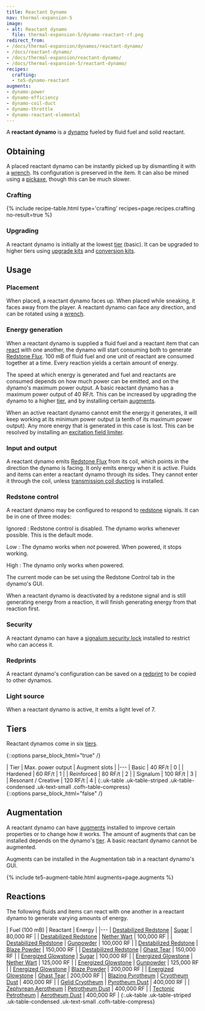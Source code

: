 ```yaml
---
title: Reactant Dynamo
nav: thermal-expansion-5
image:
- alt: Reactant dynamo
  file: thermal-expansion-5/dynamo-reactant-rf.png
redirect_from:
- /docs/thermal-expansion/dynamos/reactant-dynamo/
- /docs/reactant-dynamo/
- /docs/thermal-expansion/reactant-dynamo/
- /docs/thermal-expansion-5/reactant-dynamo/
recipes:
  crafting:
  - te5-dynamo-reactant
augments:
- dynamo-power
- dynamo-efficiency
- dynamo-coil-duct
- dynamo-throttle
- dynamo-reactant-elemental
---
```


A **reactant dynamo** is a [dynamo](/docs/1.12/thermal-expansion-5/dynamos/) fueled by fluid fuel and
solid reactant.


Obtaining
---------

A placed reactant dynamo can be instantly picked up by dismantling it with a
[wrench](/docs/1.12/wrenches/). Its configuration is preserved in the item. It can
also be mined using a [pickaxe](https://minecraft.gamepedia.com/Pickaxe), though
this can be much slower.

### Crafting
{% include recipe-table.html type='crafting' recipes=page.recipes.crafting no-result=true %}

### Upgrading
A reactant dynamo is initially at the lowest [tier](#tiers) (basic). It can be
upgraded to higher tiers using [upgrade kits](/docs/1.12/thermal-foundation-2/upgrade-kits/) and
[conversion kits](/docs/1.12/thermal-foundation-2/conversion-kits/).


Usage
-----

### Placement
When placed, a reactant dynamo faces up. When placed while sneaking, it faces
away from the player. A reactant dynamo can face any direction, and can be
rotated using a [wrench](/docs/1.12/wrenches/).

### Energy generation
When a reactant dynamo is supplied a fluid fuel and a reactant item that can
[react](#reactions) with one another, the dynamo will start consuming both to
generate [Redstone Flux](/docs/redstone-flux/). 100 mB of fluid fuel and one
unit of reactant are consumed together at a time. Every reaction yields a
certain amount of energy.

The speed at which energy is generated and fuel and reactants are consumed
depends on how much power can be emitted, and on the dynamo's maximum power
output. A basic reactant dynamo has a maximum power output of 40 RF/t. This can
be increased by upgrading the dynamo to a higher [tier](#tiers), and by
installing certain [augments](#augmentation).

When an active reactant dynamo cannot emit the energy it generates, it will keep
working at its minimum power output (a tenth of its maximum power output). Any
more energy that is generated in this case is lost. This can be resolved by
installing an [excitation field
limiter](/docs/1.12/thermal-expansion-5/augment-excitation-field-limiter/).

### Input and output
A reactant dynamo emits [Redstone Flux](/docs/redstone-flux/) from its coil,
which points in the direction the dynamo is facing. It only emits energy when it
is active. Fluids and items can enter a reactant dynamo through its sides. They
cannot enter it through the coil, unless [transmission coil
ducting](/docs/1.12/thermal-expansion-5/augment-transmission-coil-ducting/) is installed.

### Redstone control
A reactant dynamo may be configured to respond to
[redstone](https://minecraft.gamepedia.com/Redstone) signals. It can be in one
of three modes:

Ignored
: Redstone control is disabled. The dynamo works whenever possible. This is the
default mode.

Low
: The dynamo works when *not* powered. When powered, it stops working.

High
: The dynamo only works when powered.

The current mode can be set using the Redstone Control tab in the dynamo's GUI.

When a reactant dynamo is deactivated by a redstone signal and is still
generating energy from a reaction, it will finish generating energy from that
reaction first.

### Security
A reactant dynamo can have a [signalum security
lock](/docs/1.12/thermal-foundation-2/signalum-security-lock/) installed to restrict who can access it.

### Redprints
A reactant dynamo's configuration can be saved on a [redprint](/docs/1.12/thermal-foundation-2/redprint/)
to be copied to other dynamos.

### Light source
When a reactant dynamo is active, it emits a light level of 7.


Tiers
-----

Reactant dynamos come in six [tiers](/docs/1.12/thermal-foundation-2/tiers/).

{::options parse_block_html="true" /}
<div class="uk-overflow-container">
| Tier | Max. power output | Augment slots |
|---
| Basic | 40 RF/t | 0 |
| Hardened | 60 RF/t | 1 |
| Reinforced | 80 RF/t | 2 |
| Signalum | 100 RF/t | 3 |
| Resonant / Creative | 120 RF/t | 4 |
{:.uk-table .uk-table-striped .uk-table-condensed .uk-text-small .cofh-table-compress}
</div>
{::options parse_block_html="false" /}


Augmentation
------------

A reactant dynamo can have [augments](/docs/1.12/thermal-expansion-5/augments/) installed to improve
certain properties or to change how it works. The amount of augments that can be
installed depends on the dynamo's [tier](#tiers). A basic reactant dynamo cannot
be augmented.

Augments can be installed in the Augmentation tab in a reactant dynamo's GUI.

{% include te5-augment-table.html augments=page.augments %}


Reactions
---------

The following fluids and items can react with one another in a reactant dynamo
to generate varying amounts of energy.

| Fuel (100 mB) | Reactant | Energy |
|---
| [Destabilized Redstone](/docs/1.12/thermal-foundation-2/destabilized-redstone/) | [Sugar](https://minecraft.gamepedia.com/Sugar) | 80,000 RF |
| [Destabilized Redstone](/docs/1.12/thermal-foundation-2/destabilized-redstone/) | [Nether Wart](https://minecraft.gamepedia.com/Nether_Wart) | 100,000 RF |
| [Destabilized Redstone](/docs/1.12/thermal-foundation-2/destabilized-redstone/) | [Gunpowder](https://minecraft.gamepedia.com/Gunpowder) | 100,000 RF |
| [Destabilized Redstone](/docs/1.12/thermal-foundation-2/destabilized-redstone/) | [Blaze Powder](https://minecraft.gamepedia.com/Blaze_Powder) | 150,000 RF |
| [Destabilized Redstone](/docs/1.12/thermal-foundation-2/destabilized-redstone/) | [Ghast Tear](https://minecraft.gamepedia.com/Ghast_Tear) | 150,000 RF |
| [Energized Glowstone](/docs/1.12/thermal-foundation-2/energized-glowstone/) | [Sugar](https://minecraft.gamepedia.com/Sugar) | 100,000 RF |
| [Energized Glowstone](/docs/1.12/thermal-foundation-2/energized-glowstone/) | [Nether Wart](https://minecraft.gamepedia.com/Nether_Wart) | 125,000 RF |
| [Energized Glowstone](/docs/1.12/thermal-foundation-2/energized-glowstone/) | [Gunpowder](https://minecraft.gamepedia.com/Gunpowder) | 125,000 RF |
| [Energized Glowstone](/docs/1.12/thermal-foundation-2/energized-glowstone/) | [Blaze Powder](https://minecraft.gamepedia.com/Blaze_Powder) | 200,000 RF |
| [Energized Glowstone](/docs/1.12/thermal-foundation-2/energized-glowstone/) | [Ghast Tear](https://minecraft.gamepedia.com/Ghast_Tear) | 200,000 RF |
| [Blazing Pyrotheum](/docs/1.12/thermal-foundation-2/blazing-pyrotheum/) | [Cryotheum Dust](/docs/1.12/thermal-foundation-2/cryotheum-dust/) | 400,000 RF |
| [Gelid Cryotheum](/docs/1.12/thermal-foundation-2/gelid-cryotheum/) | [Pyrotheum Dust](/docs/1.12/thermal-foundation-2/pyrotheum-dust/) | 400,000 RF |
| [Zephyrean Aerotheum](/docs/1.12/thermal-foundation-2/zephyrean-aerotheum/) | [Petrotheum Dust](/docs/1.12/thermal-foundation-2/petrotheum-dust/) | 400,000 RF |
| [Tectonic Petrotheum](/docs/1.12/thermal-foundation-2/tectonic-petrotheum/) | [Aerotheum Dust](/docs/1.12/thermal-foundation-2/aerotheum-dust/) | 400,000 RF |
{:.uk-table .uk-table-striped .uk-table-condensed .uk-text-small .cofh-table-compress}

